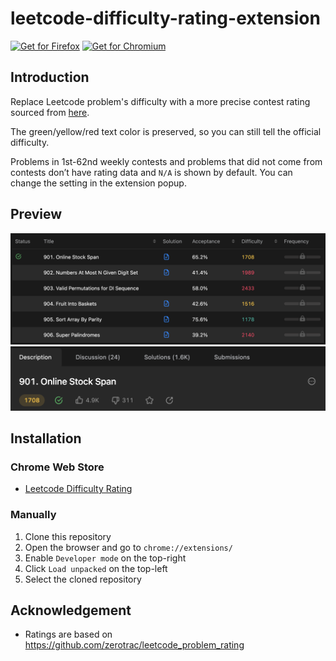 # leetcode-difficulty-rating-extension

<a href="https://github.com/MarshalX/leetcode-difficulty-rating-extension-firefox/releases"><img src="https://user-images.githubusercontent.com/585534/107280546-7b9b2a00-6a26-11eb-8f9f-f95932f4bfec.png" alt="Get for Firefox"></a>
<a href="https://chrome.google.com/webstore/detail/leetcode-difficulty-ratin/hedijgjklbddpidomdhhngflipnibhca"><img src="https://user-images.githubusercontent.com/585534/107280622-91a8ea80-6a26-11eb-8d07-77c548b28665.png" alt="Get for Chromium"></a>

## Introduction

Replace Leetcode problem's difficulty with a more precise contest rating sourced from [here](https://github.com/zerotrac/leetcode_problem_rating).

The green/yellow/red text color is preserved, so you can still tell the official difficulty.

Problems in 1st-62nd weekly contests and problems that did not come from contests don’t have rating data and `N/A` is shown by default. You can change the setting in the extension popup.

## Preview

![screenshot-1](/images/screenshot-1.png)
![screenshot-2](/images/screenshot-2.png)

## Installation

### Chrome Web Store

* [Leetcode Difficulty Rating](https://chrome.google.com/webstore/detail/leetcode-difficulty-ratin/hedijgjklbddpidomdhhngflipnibhca)

### Manually

1. Clone this repository
2. Open the browser and go to `chrome://extensions/`
3. Enable `Developer mode` on the top-right
4. Click `Load unpacked` on the top-left
5. Select the cloned repository

## Acknowledgement

* Ratings are based on <https://github.com/zerotrac/leetcode_problem_rating>
